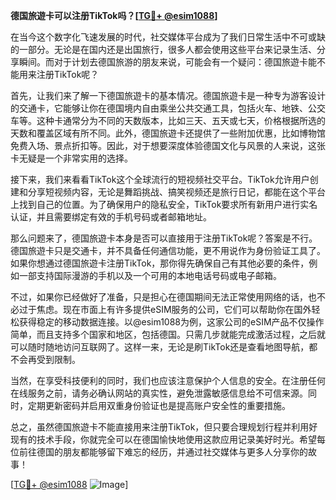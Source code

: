 **德国旅遊卡可以注册TikTok吗？[[TG💪+ @esim1088](https://t.me/s/esim1088)]**

在当今这个数字化飞速发展的时代，社交媒体平台成为了我们日常生活中不可或缺的一部分。无论是在国内还是出国旅行，很多人都会使用这些平台来记录生活、分享瞬间。而对于计划去德国旅游的朋友来说，可能会有一个疑问：德国旅遊卡能不能用来注册TikTok呢？

首先，让我们来了解一下德国旅遊卡的基本情况。德国旅遊卡是一种专为游客设计的交通卡，它能够让你在德国境内自由乘坐公共交通工具，包括火车、地铁、公交车等。这种卡通常分为不同的天数版本，比如三天、五天或七天，价格根据所选的天数和覆盖区域有所不同。此外，德国旅遊卡还提供了一些附加优惠，比如博物馆免费入场、景点折扣等。因此，对于想要深度体验德国文化与风景的人来说，这张卡无疑是一个非常实用的选择。

接下来，我们来看看TikTok这个全球流行的短视频社交平台。TikTok允许用户创建和分享短视频内容，无论是舞蹈挑战、搞笑视频还是旅行日记，都能在这个平台上找到自己的位置。为了确保用户的隐私安全，TikTok要求所有新用户进行实名认证，并且需要绑定有效的手机号码或者邮箱地址。

那么问题来了，德国旅遊卡本身是否可以直接用于注册TikTok呢？答案是不行。德国旅遊卡只是交通卡，并不具备任何通信功能，更不用说作为身份验证工具了。如果你想通过德国旅遊卡注册TikTok，那你得先确保自己有其他必要的条件，例如一部支持国际漫游的手机以及一个可用的本地电话号码或电子邮箱。

不过，如果你已经做好了准备，只是担心在德国期间无法正常使用网络的话，也不必过于焦虑。现在市面上有许多提供eSIM服务的公司，它们可以帮助你在国外轻松获得稳定的移动数据连接。以@esim1088为例，这家公司的eSIM产品不仅操作简单，而且支持多个国家和地区，包括德国。只需几步就能完成激活过程，之后就可以随时随地访问互联网了。这样一来，无论是刷TikTok还是查看地图导航，都不会再受到限制。

当然，在享受科技便利的同时，我们也应该注意保护个人信息的安全。在注册任何在线服务之前，请务必确认网站的真实性，避免泄露敏感信息给不可信来源。同时，定期更新密码并启用双重身份验证也是提高账户安全性的重要措施。

总之，虽然德国旅遊卡不能直接用来注册TikTok，但只要合理规划行程并利用好现有的技术手段，你就完全可以在德国愉快地使用这款应用记录美好时光。希望每位前往德国的朋友都能够留下难忘的经历，并通过社交媒体与更多人分享你的故事！

[[TG💪+ @esim1088](https://t.me/s/esim1088) ![Image](https://i.postimg.cc/4NQfJmqS/Snipaste-2025-05-13-00-14-12.png)]